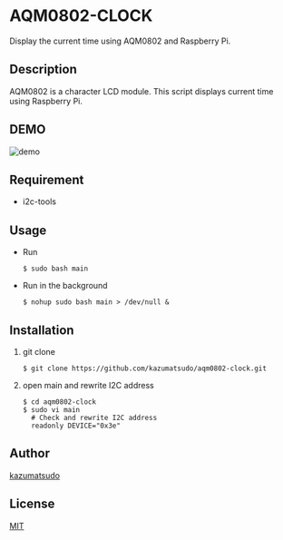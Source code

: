 # AQM0802-CLOCK

Display the current time using AQM0802 and Raspberry Pi.

## Description

AQM0802 is a character LCD module. This script displays current time using Raspberry Pi.

## DEMO

![demo](https://github.com/kazumatsudo/aqm0802-clock/blob/demo/demo.gif)

## Requirement

- i2c-tools

## Usage

- Run
    ```
    $ sudo bash main
    ```

- Run in the background
    ```
    $ nohup sudo bash main > /dev/null &
    ```

## Installation

1. git clone
    ```
    $ git clone https://github.com/kazumatsudo/aqm0802-clock.git
    ```
    
1. open main and rewrite I2C address
    ```
    $ cd aqm0802-clock
    $ sudo vi main
      # Check and rewrite I2C address
      readonly DEVICE="0x3e"
    ```

## Author

[kazumatsudo](https://kazumatsudo.jp)

## License

[MIT](https://github.com/kazumatsudo/aqm0802-clock/blob/master/LICENSE)